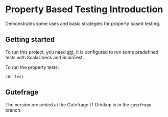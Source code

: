 # Property Based Testing Introduction

Demonstrates some uses and basic strategies for property based testing.

## Getting started

To run this project, you need [sbt](http://www.scala-sbt.org/). It is configured to run some predefined tests with ScalaCheck and ScalaTest.

To run the property tests:

    sbt test


## Gutefrage

The version presented at the Gutefrage IT Drinkup is in the `gutefrage` branch.